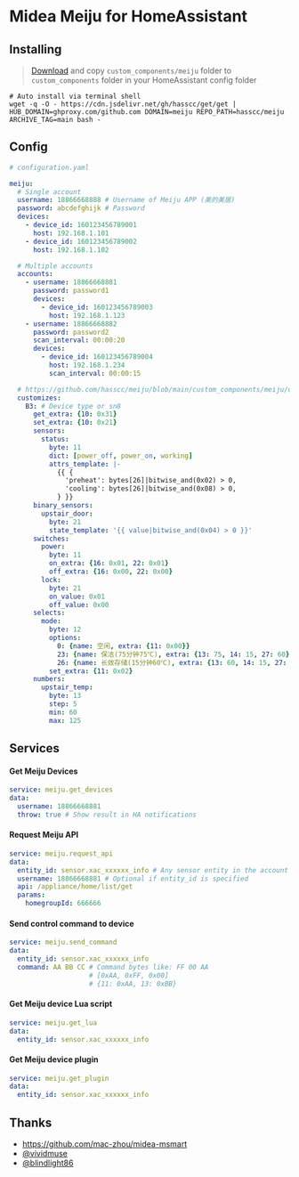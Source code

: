 # Midea Meiju for HomeAssistant

## Installing

> [Download](https://github.com/hasscc/meiju/archive/main.zip) and copy `custom_components/meiju` folder to `custom_components` folder in your HomeAssistant config folder

```shell
# Auto install via terminal shell
wget -q -O - https://cdn.jsdelivr.net/gh/hasscc/get/get | HUB_DOMAIN=ghproxy.com/github.com DOMAIN=meiju REPO_PATH=hasscc/meiju ARCHIVE_TAG=main bash -
```


## Config

```yaml
# configuration.yaml

meiju:
  # Single account
  username: 18866668888 # Username of Meiju APP (美的美居)
  password: abcdefghijk # Password
  devices:
    - device_id: 160123456789001
      host: 192.168.1.101
    - device_id: 160123456789002
      host: 192.168.1.102

  # Multiple accounts
  accounts:
    - username: 18866668881
      password: password1
      devices:
        - device_id: 160123456789003
          host: 192.168.1.123
    - username: 18866668882
      password: password2
      scan_interval: 00:00:20
      devices:
        - device_id: 160123456789004
          host: 192.168.1.234
          scan_interval: 00:00:15

  # https://github.com/hasscc/meiju/blob/main/custom_components/meiju/device_customizes.yaml
  customizes:
    B3: # Device type or sn8
      get_extra: {10: 0x31}
      set_extra: {10: 0x21}
      sensors:
        status:
          byte: 11
          dict: [power_off, power_on, working]
          attrs_template: |-
            {{ {
              'preheat': bytes[26]|bitwise_and(0x02) > 0,
              'cooling': bytes[26]|bitwise_and(0x08) > 0,
            } }}
      binary_sensors:
        upstair_door:
          byte: 21
          state_template: '{{ value|bitwise_and(0x04) > 0 }}'
      switches:
        power:
          byte: 11
          on_extra: {16: 0x01, 22: 0x01}
          off_extra: {16: 0x00, 22: 0x00}
        lock:
          byte: 21
          on_value: 0x01
          off_value: 0x00
      selects:
        mode:
          byte: 12
          options:
            0: {name: 空闲, extra: {11: 0x00}}
            23: {name: 保洁(75分钟75℃), extra: {13: 75, 14: 15, 27: 60}}
            26: {name: 长效存储(15分钟60℃), extra: {13: 60, 14: 15, 27: 0}}
          set_extra: {11: 0x02}
      numbers:
        upstair_temp:
          byte: 13
          step: 5
          min: 60
          max: 125
```


## Services

#### Get Meiju Devices
```yaml
service: meiju.get_devices
data:
  username: 18866668881
  throw: true # Show result in HA notifications
```

#### Request Meiju API
```yaml
service: meiju.request_api
data:
  entity_id: sensor.xac_xxxxxx_info # Any sensor entity in the account
  username: 18866668881 # Optional if entity_id is specified
  api: /appliance/home/list/get
  params:
    homegroupId: 666666
```

#### Send control command to device
```yaml
service: meiju.send_command
data:
  entity_id: sensor.xac_xxxxxx_info
  command: AA BB CC # Command bytes like: FF 00 AA
                    # [0xAA, 0xFF, 0x00]
                    # {11: 0xAA, 13: 0xBB}
```

#### Get Meiju device Lua script
```yaml
service: meiju.get_lua
data:
  entity_id: sensor.xac_xxxxxx_info
```

#### Get Meiju device plugin
```yaml
service: meiju.get_plugin
data:
  entity_id: sensor.xac_xxxxxx_info
```


## Thanks
- https://github.com/mac-zhou/midea-msmart
- [@vividmuse](https://github.com/vividmuse)
- [@blindlight86](https://github.com/blindlight86)
